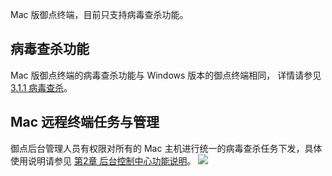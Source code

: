 Mac 版御点终端，目前只支持病毒查杀功能。

## 病毒查杀功能
Mac 版御点终端的病毒查杀功能与 Windows 版本的御点终端相同， 详情请参见 [3.1.1 病毒查杀](#3.1.1-病毒查杀)。

## Mac 远程终端任务与管理

御点后台管理人员有权限对所有的 Mac 主机进行统一的病毒查杀任务下发，具体使用说明请参见 [第2章 后台控制中心功能说明](#第2章-后台控制中心功能说明)。
![](https://main.qcloudimg.com/raw/acf8326fae7271b78ce7ba672d149797.png)
